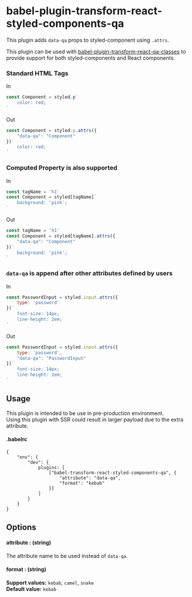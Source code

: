 # babel-plugin-transform-react-styled-components-qa

This plugin adds `data-qa` props to styled-component using `.attrs`.

This plugin can be used with [babel-plugin-transform-react-qa-classes](https://github.com/davesnx/babel-plugin-transform-react-qa-classes) to provide support for both styled-components and React components.

### Standard HTML Tags
In
```js
const Component = styled.p`
    color: red;
`
```
Out
```js
const Component = styled.p.attrs({
    "data-qa": "Component"
})`
    color: red;
`
```

### Computed Property is also supported
In
```js
const tagName = 'h1'
const Component = styled[tagName]`
    background: 'pink';
`
```
Out
```js
const tagName = 'h1'
const Component = styled[tagName].attrs({
    "data-qa": "Component"
})`
    background: 'pink';
`
```

### `data-qa` is append after other attributes defined by users
In
```js
const PasswordInput = styled.input.attrs({
    type: 'password'
})`
    font-size: 14px;
    line-height: 2em;
`
```
Out
```js
const PasswordInput = styled.input.attrs({
    type: 'password',
    "data-qa": "PasswordInput"
})`
    font-size: 14px;
    line-height: 2em;
`
```

## Usage

This plugin is intended to be use in pre-production environment. \
Using this plugin with SSR could result in larger payload due to the extra attribute.

#### .babelrc
```
{
    "env": {
        "dev": {
            plugins: [
                ["babel-transform-react-styled-components-qa", {
                    "attribute": "data-qa",
                    "format": "kebab"
                }]
            ]
        }
    }
}
```

## Options
#### attribute : (string)
The attribute name to be used instead of `data-qa`.
#### format : (string)
**Support values:** `kebab`, `camel`, `snake` \
**Default value:** `kebab`
